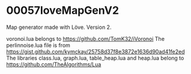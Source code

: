 # 00057loveMapGenV2
Map generator made with Löve. Version 2.

voronoi.lua belongs to https://github.com/TomK32/iVoronoi
The perlinnoise.lua file is from https://gist.github.com/kymckay/25758d37f8e3872e1636d90ad41fe2ed
The libraries class.lua, graph.lua, table_heap.lua and heap.lua belong to https://github.com/TheAlgorithms/Lua